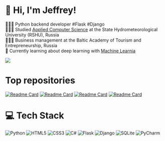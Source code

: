 <!-- General infos -->

# 👋 Hi, I'm Jeffrey!
👩🏻‍💻 Python backend developer #Flask #Django<br/>
👩🏻‍🎓 Studied [Applied Computer Science](https://youtu.be/iAsZnzZJrOM?si=Ij4Q7zl9XqnxRCdj) at the State Hydrometeorological University (RSHU), Russia<br/>
👩🏻‍🎓 Business management at the Baltic Academy of Tourism and Entrepreneurship, Russia<br/>
💭 Currently learning about deep learning with [Machine Learnia](https://youtube.com/playlist?list=PLO_fdPEVlfKoanjvTJbIbd9V5d9Pzp8Rw&si=LjCu8URejVL2PciU)<br/>

<!-- GitHub stats from https://github.com/anuraghazra/github-readme-stats -->
![](https://github-readme-stats.vercel.app/api?username=tvaj3ff&theme=holi&show_icons=true)<br/>

# Top repositories
<!-- GitHub stats from https://github.com/anuraghazra/github-readme-stats -->
[![Readme Card](https://github-readme-stats.vercel.app/api/pin/?username=tvaj3ff&repo=WebScrapingProject&theme=holi&show_icons=true)](https://github.com/tvaj3ff/WebScrapingProject)
[![Readme Card](https://github-readme-stats.vercel.app/api/pin/?username=tvaj3ff&repo=top100movies_telegrambot&theme=holi&show_icons=true)](https://github.com/tvaj3ff/top100movies_telegrambot)
[![Readme Card](https://github-readme-stats.vercel.app/api/pin/?username=tvaj3ff&repo=dentistDjango&theme=holi&show_icons=true)](https://github.com/tvaj3ff/dentistDjango)
[![Readme Card](https://github-readme-stats.vercel.app/api/pin/?username=tvaj3ff&repo=pdf_to_mp3_converter&theme=holi&show_icons=true)](https://github.com/tvaj3ff/pdf_to_mp3_converter)

# 💻 Tech Stack
![Python](https://img.shields.io/badge/python-3670A0?style=for-the-badge&logo=python&logoColor=ffdd54)
![HTML5](https://img.shields.io/badge/html5-%23E34F26.svg?style=for-the-badge&logo=html5&logoColor=white)
![CSS3](https://img.shields.io/badge/css3-%231572B6.svg?style=for-the-badge&logo=css3&logoColor=white)
![C#](https://img.shields.io/badge/c%23-%23239120.svg?style=for-the-badge&logo=csharp&logoColor=white)
![Flask](https://img.shields.io/badge/flask-%23000.svg?style=for-the-badge&logo=flask&logoColor=white)
![Django](https://img.shields.io/badge/django-%23092E20.svg?style=for-the-badge&logo=django&logoColor=white)
![SQLite](https://img.shields.io/badge/sqlite-%2307405e.svg?style=for-the-badge&logo=sqlite&logoColor=white)
![PyCharm](https://img.shields.io/badge/pycharm-143?style=for-the-badge&logo=pycharm&logoColor=black&color=black&labelColor=green)
